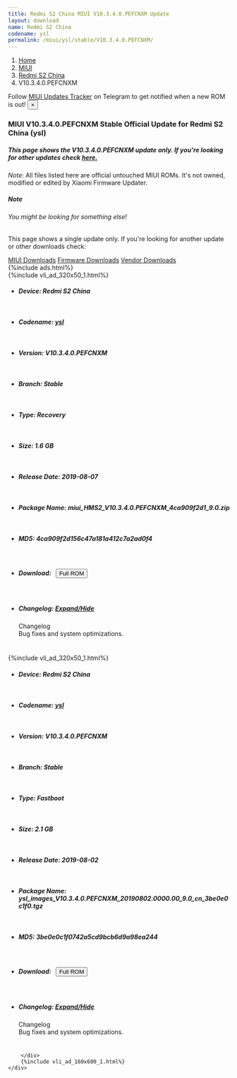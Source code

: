 ```yaml
---
title: Redmi S2 China MIUI V10.3.4.0.PEFCNXM Update
layout: download
name: Redmi S2 China
codename: ysl
permalink: /miui/ysl/stable/V10.3.4.0.PEFCNXM/
---
```

<nav aria-label="breadcrumb">
    <ol class="breadcrumb">
        <li class="breadcrumb-item"><a href="/">Home</a></li>
        <li class="breadcrumb-item"><a href="/miui/">MIUI</a></li>
        <li class="breadcrumb-item"><a href="/miui/ysl/">Redmi S2 China</a></li>
        <li class="breadcrumb-item active" aria-current="page">V10.3.4.0.PEFCNXM</li>
    </ol>
</nav>
<div class="alert alert-primary alert-dismissible fade show" role="alert">
    Follow <a href="https://t.me/MIUIUpdatesTracker" class="alert-link">MIUI Updates Tracker</a> on Telegram to get
    notified when a new ROM is out!
    <button type="button" class="close" data-dismiss="alert" aria-label="Close">
        <span aria-hidden="true">&times;</span>
    </button>
</div>
<div class="col-12 mx-auto">
    <h3 class="title bg-light p-2 rounded">MIUI V10.3.4.0.PEFCNXM Stable Official Update for Redmi S2 China (ysl)</h3>
    <h5>This page shows the V10.3.4.0.PEFCNXM update only. If you're looking for other updates check
        <a href="/miui/ysl/">here.</a></h5>
    <p><i>Note: </i>All files listed here are official untouched MIUI ROMs.
        It's not owned, modified or edited by Xiaomi Firmware Updater.</p>
    <div class="card">
        <div class="card-body">
            <h5 class="card-title">Note</h5>
            <h6 class="card-subtitle mb-2 text-muted">You might be looking for something else!</h6>
            <p class="card-text">This page shows a single update only.
                If you're looking for another update or other downloads check:</p>
            <a href="/miui/" class="card-link">MIUI Downloads</a>
            <a href="/firmware/" class="card-link">Firmware Downloads</a>
            <a href="/vendor/" class="card-link">Vendor Downloads</a>
        </div>
    </div>
    {%include ads.html%}
    <div class="row justify-content-center">
        <div class="col-10" id="downloads">
                    <div class="card card-body">
            {%include vli_ad_320x50_1.html%}
            <ul class="list-unstyled">
                <li style="padding-bottom: 10px;">
                    <h5><b>Device: </b>Redmi S2 China</h5>
                </li>
                <li style="padding-bottom: 10px;">
                    <h5><b>Codename: </b> <a href="/miui/ysl/" target="_blank">ysl</a> </h5>
                </li>
                <li style="padding-bottom: 10px;">
                    <h5><b>Version: </b>V10.3.4.0.PEFCNXM</h5>
                </li>
                <li style="padding-bottom: 10px;">
                    <h5><b>Branch: </b>Stable</h5>
                </li>
                <li style="padding-bottom: 10px;">
                    <h5><b>Type: </b>Recovery</h5>
                </li>
                <li style="padding-bottom: 10px;">
                    <h5><b>Size: </b>1.6 GB</h5>
                </li>
                <li style="padding-bottom: 10px;">
                    <h5><b>Release Date: </b>2019-08-07</h5>
                </li>
                <li style="padding-bottom: 10px;">
                    <h5><b>Package Name: </b><span id="filename" class="text-dark">miui_HMS2_V10.3.4.0.PEFCNXM_4ca909f2d1_9.0.zip</span></h5>
                </li>
                <li style="padding-bottom: 10px;">
                    <h5><b>MD5: </b><span id="md5" class="text-muted">4ca909f2d156c47a181a412c7a2ad0f4</span></h5>
                </li>
                <li style="padding-bottom: 10px;">
                    <h5><b>Download: </b><button type="button" id="download" class="btn btn-primary" style="margin: 7px;"
                            onclick="window.open('https://bigota.d.miui.com/V10.3.4.0.PEFCNXM/miui_HMS2_V10.3.4.0.PEFCNXM_4ca909f2d1_9.0.zip', '_blank');"><i class="fa fa-download"></i> Full ROM</button></h5>
                </li>
                <li style="padding-bottom: 10px;">
                    <h5><b>Changelog: </b><a href="#ysl_1_changelog" data-toggle="collapse" role="button"
                            aria-expanded="false" aria-controls="ysl_1_changelog"> <i class="fa fa-arrow-down"
                                aria-hidden="true"></i> Expand/Hide</a></h5>
                    <div class="collapse" id="ysl_1_changelog">
                        <p id="changelog_text">Changelog<br>Bug fixes and system optimizations.</p>
                    </div>
                </li>
            </ul>
        </div>
        <div class="card card-body">
            {%include vli_ad_320x50_1.html%}
            <ul class="list-unstyled">
                <li style="padding-bottom: 10px;">
                    <h5><b>Device: </b>Redmi S2 China</h5>
                </li>
                <li style="padding-bottom: 10px;">
                    <h5><b>Codename: </b> <a href="/miui/ysl/" target="_blank">ysl</a> </h5>
                </li>
                <li style="padding-bottom: 10px;">
                    <h5><b>Version: </b>V10.3.4.0.PEFCNXM</h5>
                </li>
                <li style="padding-bottom: 10px;">
                    <h5><b>Branch: </b>Stable</h5>
                </li>
                <li style="padding-bottom: 10px;">
                    <h5><b>Type: </b>Fastboot</h5>
                </li>
                <li style="padding-bottom: 10px;">
                    <h5><b>Size: </b>2.1 GB</h5>
                </li>
                <li style="padding-bottom: 10px;">
                    <h5><b>Release Date: </b>2019-08-02</h5>
                </li>
                <li style="padding-bottom: 10px;">
                    <h5><b>Package Name: </b><span id="filename" class="text-dark">ysl_images_V10.3.4.0.PEFCNXM_20190802.0000.00_9.0_cn_3be0e0c1f0.tgz</span></h5>
                </li>
                <li style="padding-bottom: 10px;">
                    <h5><b>MD5: </b><span id="md5" class="text-muted">3be0e0c1f0742a5cd9bcb6d9a98ea244</span></h5>
                </li>
                <li style="padding-bottom: 10px;">
                    <h5><b>Download: </b><button type="button" id="download" class="btn btn-primary" style="margin: 7px;"
                            onclick="window.open('https://bigota.d.miui.com/V10.3.4.0.PEFCNXM/ysl_images_V10.3.4.0.PEFCNXM_20190802.0000.00_9.0_cn_3be0e0c1f0.tgz', '_blank');"><i class="fa fa-download"></i> Full ROM</button></h5>
                </li>
                <li style="padding-bottom: 10px;">
                    <h5><b>Changelog: </b><a href="#ysl_2_changelog" data-toggle="collapse" role="button"
                            aria-expanded="false" aria-controls="ysl_2_changelog"> <i class="fa fa-arrow-down"
                                aria-hidden="true"></i> Expand/Hide</a></h5>
                    <div class="collapse" id="ysl_2_changelog">
                        <p id="changelog_text">Changelog<br>Bug fixes and system optimizations.</p>
                    </div>
                </li>
            </ul>
        </div>

        </div>
        {%include vli_ad_160x600_1.html%}
    </div>
</div>
